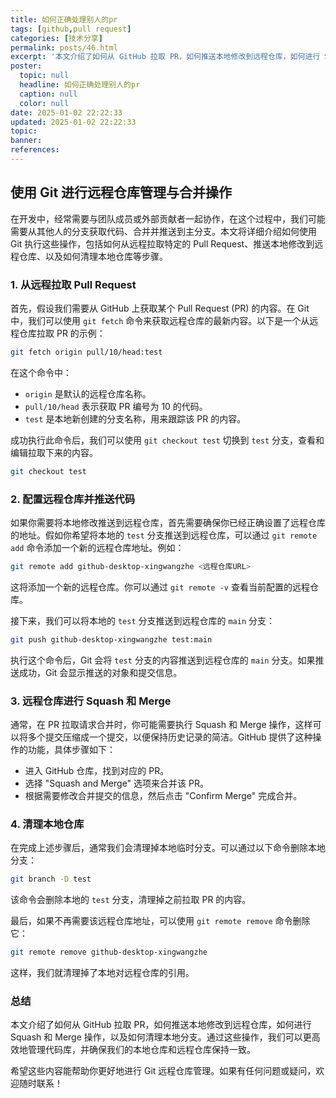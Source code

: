 ```yaml
---
title: 如何正确处理别人的pr
tags: [github,pull request]
categories: [技术分享]
permalink: posts/46.html
excerpt: '本文介绍了如何从 GitHub 拉取 PR，如何推送本地修改到远程仓库，如何进行 Squash 和 Merge 操作，以及如何清理本地分支。'
poster:
  topic: null
  headline: 如何正确处理别人的pr
  caption: null
  color: null
date: 2025-01-02 22:22:33
updated: 2025-01-02 22:22:33
topic:
banner:
references:
---
```


## 使用 Git 进行远程仓库管理与合并操作

在开发中，经常需要与团队成员或外部贡献者一起协作，在这个过程中，我们可能需要从其他人的分支获取代码、合并并推送到主分支。本文将详细介绍如何使用 Git 执行这些操作，包括如何从远程拉取特定的 Pull Request、推送本地修改到远程仓库、以及如何清理本地仓库等步骤。

### 1. 从远程拉取 Pull Request

首先，假设我们需要从 GitHub 上获取某个 Pull Request (PR) 的内容。在 Git 中，我们可以使用 `git fetch` 命令来获取远程仓库的最新内容。以下是一个从远程仓库拉取 PR 的示例：

```bash
git fetch origin pull/10/head:test
```

在这个命令中：

- `origin` 是默认的远程仓库名称。
- `pull/10/head` 表示获取 PR 编号为 10 的代码。
- `test` 是本地新创建的分支名称，用来跟踪该 PR 的内容。

成功执行此命令后，我们可以使用 `git checkout test` 切换到 `test` 分支，查看和编辑拉取下来的内容。

```bash
git checkout test
```

### 2. 配置远程仓库并推送代码

如果你需要将本地修改推送到远程仓库，首先需要确保你已经正确设置了远程仓库的地址。假如你希望将本地的 `test` 分支推送到远程仓库，可以通过 `git remote add` 命令添加一个新的远程仓库地址。例如：

```bash
git remote add github-desktop-xingwangzhe <远程仓库URL>
```

这将添加一个新的远程仓库。你可以通过 `git remote -v` 查看当前配置的远程仓库。

接下来，我们可以将本地的 `test` 分支推送到远程仓库的 `main` 分支：

```bash
git push github-desktop-xingwangzhe test:main
```

执行这个命令后，Git 会将 `test` 分支的内容推送到远程仓库的 `main` 分支。如果推送成功，Git 会显示推送的对象和提交信息。

### 3. 远程仓库进行 Squash 和 Merge

通常，在 PR 拉取请求合并时，你可能需要执行 Squash 和 Merge 操作，这样可以将多个提交压缩成一个提交，以便保持历史记录的简洁。GitHub 提供了这种操作的功能，具体步骤如下：

- 进入 GitHub 仓库，找到对应的 PR。
- 选择 "Squash and Merge" 选项来合并该 PR。
- 根据需要修改合并提交的信息，然后点击 "Confirm Merge" 完成合并。

### 4. 清理本地仓库

在完成上述步骤后，通常我们会清理掉本地临时分支。可以通过以下命令删除本地分支：

```bash
git branch -D test
```

该命令会删除本地的 `test` 分支，清理掉之前拉取 PR 的内容。

最后，如果不再需要该远程仓库地址，可以使用 `git remote remove` 命令删除它：

```bash
git remote remove github-desktop-xingwangzhe
```

这样，我们就清理掉了本地对远程仓库的引用。

### 总结

本文介绍了如何从 GitHub 拉取 PR，如何推送本地修改到远程仓库，如何进行 Squash 和 Merge 操作，以及如何清理本地分支。通过这些操作，我们可以更高效地管理代码库，并确保我们的本地仓库和远程仓库保持一致。

希望这些内容能帮助你更好地进行 Git 远程仓库管理。如果有任何问题或疑问，欢迎随时联系！